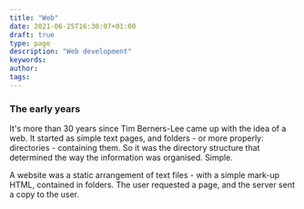 ```yaml
---
title: "Web"
date: 2021-06-25T16:30:07+01:00
draft: true
type: page
description: "Web development"
keywords:
author: 
tags: 
---
```


### The early years

It's more than 30 years since Tim Berners-Lee came up with the idea of a web. It started as simple text pages, and folders - or more properly: directories -  containing them. So it was the directory structure that determined the way the information was organised. Simple.

A website was a static arrangement of text files - with a simple mark-up HTML, contained in folders. The user requested a page, and the server sent a copy to the user. 
